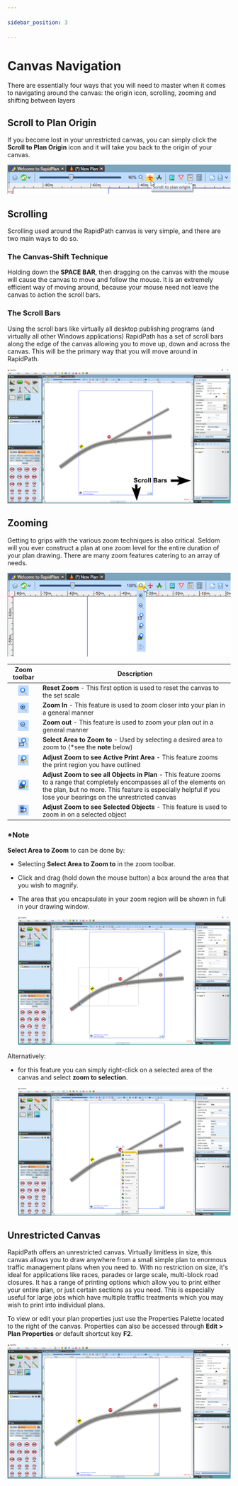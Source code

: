 ```yaml
---

sidebar_position: 3

---
```

# Canvas Navigation

There are essentially four ways that you will need to master when it comes to navigating around the canvas: the origin icon, scrolling, zooming and shifting between layers

## Scroll to Plan Origin

If you become lost in your unrestricted canvas, you can simply click the **Scroll to Plan Origin** icon and it will take you back to the origin of your canvas.

![Scroll_to_Origin_Icon](./assets/Scroll_to_Origin_Icon.png)

## Scrolling

Scrolling used around the RapidPath canvas is very simple, and there are two main ways to do so.

### The Canvas-Shift Technique

Holding down the **SPACE BAR**, then dragging on the canvas with the mouse will cause the canvas to move and follow the mouse. It is an extremely efficient way of moving around, because your mouse need not leave the canvas to action the scroll bars.

### The Scroll Bars

Using the scroll bars like virtually all desktop publishing programs (and virtually all other Windows applications) RapidPath has a set of scroll bars along the edge of the canvas allowing you to move up, down and across the canvas. This will be the primary way that you will move around in RapidPath.

![Scroll_Bars](./assets/Scroll_Bars.png)

## Zooming

 Getting to grips with the various zoom techniques is also critical. Seldom will you ever construct a plan at one zoom level for the entire duration of your plan drawing. There are many zoom features catering to an array of needs.

![Zoom_Toolbar](./assets/Zoom_Toolbar.png)

| Zoom toolbar                                      |  Description                                                      |
|:-------------------------------------------------:|-------------------------------------------------------------------|
| ![Reset_Zoom](./assets/Reset_Zoom.png)            | **Reset Zoom** - This first option is used to reset the canvas to the set scale                                       |
| ![Zoom_In](./assets/Zoom_In.png)              | **Zoom In** - This feature is used to zoom closer into your plan in a general manner                                    |
| ![Zoom_Out](./assets/Zoom_Out.png)             | **Zoom out** - This feature is used to zoom  your plan out in a general manner                                      |
| ![Select_Area](./assets/Select_Area.png)          | **Select Area to Zoom to** - Used by selecting a desired area to zoom to (*see the **note** below)  |
| ![Zoom_Print_Area](./assets/Zoom_Print_Area.png)      | **Adjust Zoom to see Active Print Area** - This feature zooms the print region you have outlined                      |
| ![Zoom_All_Objects](./assets/Zoom_All_Objects.png)     | **Adjust Zoom to see all Objects in Plan** - This feature zooms to a range that completely encompasses all of the elements on the plan, but no more. This feature is especially helpful if you lose your bearings on the unrestricted canvas   |
| ![Zoom_Selected_Object](./assets/Zoom_Selected_Object.png) | **Adjust Zoom to see Selected Objects** - This feature is used to zoom in on a selected object                        |

### *Note

**Select Area to Zoom** to can be done by:

- Selecting **Select Area to Zoom to** in the zoom toolbar.
- Click and drag (hold down the mouse button) a box around the area that you wish to magnify.
- The area that you encapsulate in your zoom region will be shown in full in your drawing window.

    ![Zoom_Region](./assets/Zoom_Region.png)

Alternatively:

- for this feature you can simply right-click on a selected area of the canvas and select **zoom to selection**.

    ![Right_Click_Zoom_Method](./assets/Right_Click_Zoom_Method.png)

## Unrestricted Canvas

RapidPath offers an unrestricted canvas. Virtually limitless in size, this canvas allows you to draw anywhere from a small simple plan to enormous traffic management plans when you need to. With no restriction on size, it's ideal for applications like races, parades or large scale, multi-block road closures.
It has a range of printing options which allow you to print either your entire plan, or just certain sections as you need. This is especially useful for large jobs which have multiple traffic treatments which you may wish to print into individual plans.

To view or edit your plan properties just use the Properties Palette located to the right of the canvas. Properties can also be accessed through **Edit > Plan Properties** or default shortcut key **F2**.

![Unrestricted_Canvas](./assets/Unrestricted_Canvas.png)
